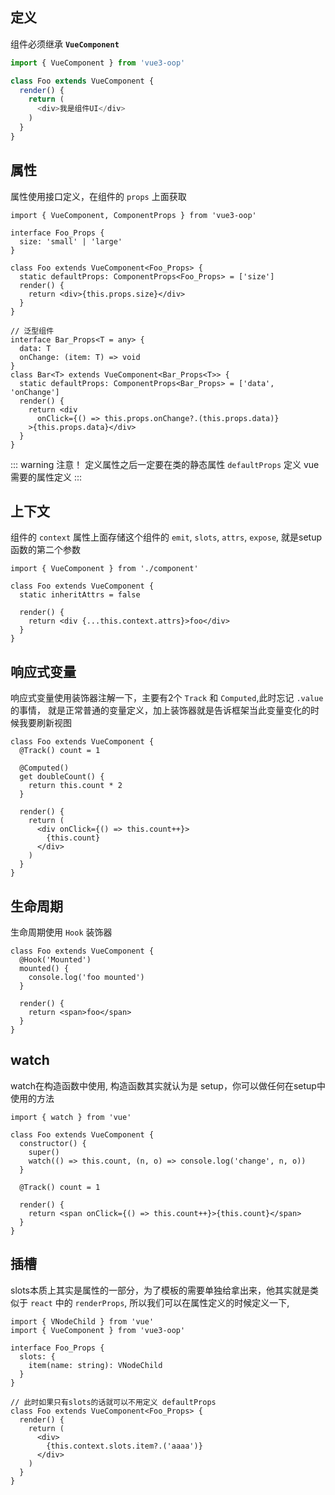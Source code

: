## 定义

组件必须继承 **`VueComponent`**

```typescript
import { VueComponent } from 'vue3-oop'

class Foo extends VueComponent {
  render() {
    return (
      <div>我是组件UI</div>
    )
  }
}
```

## 属性

属性使用接口定义，在组件的 `props` 上面获取

```tsx
import { VueComponent, ComponentProps } from 'vue3-oop'

interface Foo_Props {
  size: 'small' | 'large'
}

class Foo extends VueComponent<Foo_Props> {
  static defaultProps: ComponentProps<Foo_Props> = ['size']
  render() {
    return <div>{this.props.size}</div>
  }
}

// 泛型组件
interface Bar_Props<T = any> {
  data: T
  onChange: (item: T) => void
}
class Bar<T> extends VueComponent<Bar_Props<T>> {
  static defaultProps: ComponentProps<Bar_Props> = ['data', 'onChange']
  render() {
    return <div 
      onClick={() => this.props.onChange?.(this.props.data)}
    >{this.props.data}</div>
  }
}

```

::: warning 注意！
定义属性之后一定要在类的静态属性 `defaultProps` 定义 vue 需要的属性定义
:::

## 上下文

组件的 `context` 属性上面存储这个组件的 `emit`, `slots`, `attrs`, `expose`, 
就是setup函数的第二个参数

```tsx
import { VueComponent } from './component'

class Foo extends VueComponent {
  static inheritAttrs = false

  render() {
    return <div {...this.context.attrs}>foo</div>
  }
}
```

## 响应式变量

响应式变量使用装饰器注解一下，主要有2个 `Track` 和 `Computed`,此时忘记 `.value` 的事情，
就是正常普通的变量定义，加上装饰器就是告诉框架当此变量变化的时候我要刷新视图

```tsx
class Foo extends VueComponent {
  @Track() count = 1

  @Computed()
  get doubleCount() {
    return this.count * 2
  }

  render() {
    return (
      <div onClick={() => this.count++}>
        {this.count}
      </div>
    )
  }
}
```

## 生命周期

生命周期使用 `Hook` 装饰器

```tsx
class Foo extends VueComponent {
  @Hook('Mounted')
  mounted() {
    console.log('foo mounted')
  }

  render() {
    return <span>foo</span> 
  }
}
```

## watch

watch在构造函数中使用, 构造函数其实就认为是 setup，你可以做任何在setup中使用的方法

```tsx
import { watch } from 'vue'

class Foo extends VueComponent {
  constructor() {
    super()
    watch(() => this.count, (n, o) => console.log('change', n, o))
  }

  @Track() count = 1

  render() {
    return <span onClick={() => this.count++}>{this.count}</span>
  }
}
```

## 插槽

slots本质上其实是属性的一部分，为了模板的需要单独给拿出来，他其实就是类似于 `react` 中的 `renderProps`,
所以我们可以在属性定义的时候定义一下, 

```tsx
import { VNodeChild } from 'vue'
import { VueComponent } from 'vue3-oop'

interface Foo_Props {
  slots: {
    item(name: string): VNodeChild
  }
}

// 此时如果只有slots的话就可以不用定义 defaultProps
class Foo extends VueComponent<Foo_Props> {
  render() {
    return (
      <div>
        {this.context.slots.item?.('aaaa')}
      </div>
    )
  }
}
```